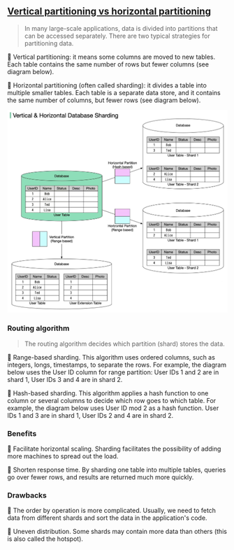 ## [Vertical partitioning vs horizontal partitioning](https://blog.bytebytego.com/p/vertical-partitioning-vs-horizontal?s=r)

> In many large-scale applications, data is divided into partitions that can be accessed separately. There are two typical strategies for partitioning data.

🔹 Vertical partitioning: it means some columns are moved to new tables. Each table contains the same number of rows but fewer columns (see diagram below).

🔹 Horizontal partitioning (often called sharding): it divides a table into multiple smaller tables. Each table is a separate data store, and it contains the same number of columns, but fewer rows (see diagram below).

![sharding](sharding.png)

### Routing algorithm
> The routing algorithm decides which partition (shard) stores the data.

🔹 Range-based sharding. This algorithm uses ordered columns, such as integers, longs, timestamps, to separate the rows. For example, the diagram below uses the User ID column for range partition: User IDs 1 and 2 are in shard 1, User IDs 3 and 4 are in shard 2.

🔹 Hash-based sharding. This algorithm applies a hash function to one column or several columns to decide which row goes to which table. For example, the diagram below uses User ID mod 2 as a hash function. User IDs 1 and 3 are in shard 1, User IDs 2 and 4 are in shard 2.

### Benefits

🔹 Facilitate horizontal scaling. Sharding facilitates the possibility of adding more machines to spread out the load.

🔹 Shorten response time. By sharding one table into multiple tables, queries go over fewer rows, and results are returned much more quickly.

### Drawbacks
🔹 The order by operation is more complicated. Usually, we need to fetch data from different shards and sort the data in the application's code.

🔹 Uneven distribution. Some shards may contain more data than others (this is also called the hotspot).